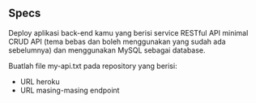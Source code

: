 ## Specs
Deploy aplikasi back-end kamu yang berisi service RESTful API minimal CRUD API (tema bebas dan boleh menggunakan yang sudah ada sebelumnya) dan menggunakan MySQL sebagai database.

Buatlah file my-api.txt pada repository yang berisi:
- URL heroku
- URL masing-masing endpoint

